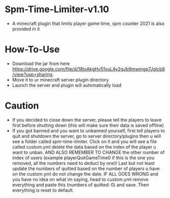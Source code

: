 # Spm-Time-Limiter-v1.10

- A minecraft plugin that limits player game time, spm counter 2021 is also provided in it

# How-To-Use
- Download the jar from here  https://drive.google.com/file/d/18tsAkgHv51vuLAy2gJb9mwmgp7JgIcb8/view?usp=sharing.
- Move it to ur minecraft server plugin directory
- Launch the server and plugin will automatically load
# Caution
- If you decided to close down the server, please tell the players to leave first before shutting down (this will make sure their data is saved offline)
- If you got banned and you want to unbanned yourself, first tell players to quit and shutdown the server, go to server directory/plugins then u will see a folder called spm-time-limiter. Click on it and you will see a file called custom.yml delete the data based on the index of the player u want to unban. AND ALSO REMEMBER TO CHANGE the  other number of index of users (example playerQuitGameTime0  if this is the one you removed, all the numbers need to deduct by one)! Last but not least update the numbers of quitted based on the number of players u have on the custom.yml do not change the date. IF ALL GOES WRONG and you have no idea on what im saying, head to custom.yml remove everything and paste this (numbers of quitted: 0) and save. Then everything is reset to default.
